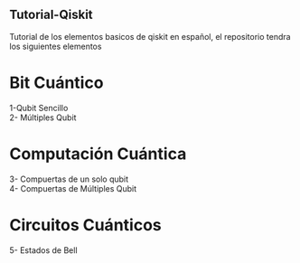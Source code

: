 ## Tutorial-Qiskit
Tutorial de los elementos basicos de qiskit en español, el repositorio tendra los siguientes elementos

# Bit Cuántico

1-Qubit Sencillo \
2- Múltiples Qubit

# Computación Cuántica

3- Compuertas de un solo qubit\
4- Compuertas de Múltiples Qubit

# Circuitos Cuánticos

5- Estados de Bell

